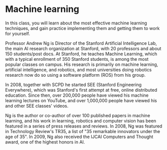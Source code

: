 ﻿# Machine learning
In this class, you will learn about the most effective machine learning techniques, and gain practice implementing them and getting them to work for yourself.  

Professor Andrew Ng is Director of the Stanford Artificial Intelligence Lab, the main AI research organization at Stanford, with 20 professors and about 150 students/post docs. At Stanford, he teaches Machine Learning, which with a typical enrollment of 350 Stanford students, is among the most popular classes on campus. His research is primarily on machine learning, artificial intelligence, and robotics, and most universities doing robotics research now do so using a software platform (ROS) from his group.

In 2008, together with SCPD he started SEE (Stanford Engineering Everywhere), which was Stanford's first attempt at free, online distributed education. Since then, over 200,000 people have viewed his machine learning lectures on YouTube, and over 1,000,000 people have viewed his and other SEE classes' videos.

Ng is the author or co-author of over 100 published papers in machine learning, and his work in learning, robotics and computer vision has been featured in a series of press releases and reviews. In 2008, Ng was featured in Technology Review's TR35, a list of "35 remarkable innovators under the age of 35". In 2009, Ng also received the IJCAI Computers and Thought award, one of the highest honors in AI.  